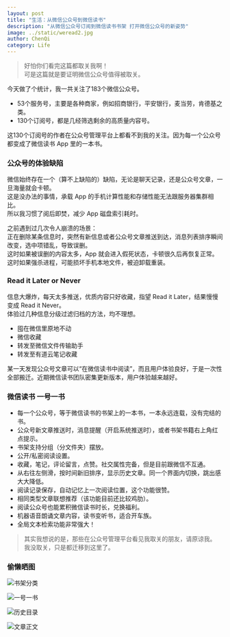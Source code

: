 ```yaml
---
layout: post
title: "生活：从微信公众号到微信读书"
description: "从微信公众号订阅到微信读书书架 打开微信公众号的新姿势"
image: ../static/weread2.jpg
author: ChenQi
category: Life
---
```


> 好怕你们看完这篇都取关我啊！  
可是这篇就是要证明微信公众号值得被取关。

今天做了个统计，我一共关注了183个微信公众号。

+ 53个服务号，主要是各种商家，例如招商银行，平安银行，麦当劳，肯德基之类。
+ 130个订阅号，都是几经筛选剩余的高质量内容号。

这130个订阅号的作者在公众号管理平台上都看不到我的关注。因为每一个公众号都变成了微信读书 App 里的一本书。

### 公众号的体验缺陷

微信始终存在一个（算不上缺陷的）缺陷，无论是聊天记录，还是公众号文章，一旦海量就会卡顿。  
这是没办法的事情，承载 App 的手机计算性能和存储性能无法跟服务器集群相比。  
所以我习惯了阅后即焚，减少 App 磁盘索引耗时。  

之前遇到过几次令人崩溃的场景：  
正在删除某条信息时，突然有新信息或者公众号文章推送到达，消息列表排序瞬间改变，选中项错乱，导致误删。  
这时如果被误删的内容太多，App 就会进入假死状态，卡顿很久后再恢复正常。  
这时如果强杀进程，可能损坏手机本地文件，被迫卸载重装。  

### Read it Later or Never

信息大爆炸，每天太多推送，优质内容只好收藏，指望 Read it Later，结果慢慢变成 Read it Never。  
体验过几种信息分级过滤归档的方法，均不理想。

+ 囤在微信里原地不动
+ 微信收藏
+ 转发至微信文件传输助手
+ 转发至有道云笔记收藏

某一天发现公众号文章可以“在微信读书中阅读”，而且用户体验良好，于是一次性全部搬迁。近期微信读书团队密集更新版本，用户体验越来越好。

### 微信读书 一号一书

+ 每一个公众号，等于微信读书的书架上的一本书，一本永远连载，没有完结的书。
+ 公众号新文章推送时，消息提醒（开启系统推送时），或者书架书籍右上角红点提示。
+ 书架支持分组（分文件夹）摆放。
+ 公开/私密阅读设置。
+ 收藏，笔记，评论留言，点赞。社交属性完备，但是目前跟微信不互通。
+ 从右往左侧滑，按时间新旧排序，显示历史文章。同一个界面内切换，跳出感大大降低。
+ 阅读记录保存，自动记忆上一次阅读位置，这个功能很赞。
+ 相同类型文章联想推荐（该功能目前还比较鸡肋）。
+ 阅读公众号也能累积微信读书时长，兑换福利。
+ 机器语音朗诵文章内容，读书变听书，适合开车族。
+ 全局文本检索功能非常强大！

> 其实我想说的是，那些在公众号管理平台看见我取关的朋友，请原谅我。  
我没取关，只是都迁移到这里了。

### 偷懒晒图

![书架分类](../static/weread1.jpg)

![一号一书](../static/weread2.jpg)

![历史目录](../static/weread3.jpg)

![文章正文](../static/weread4.jpg)
